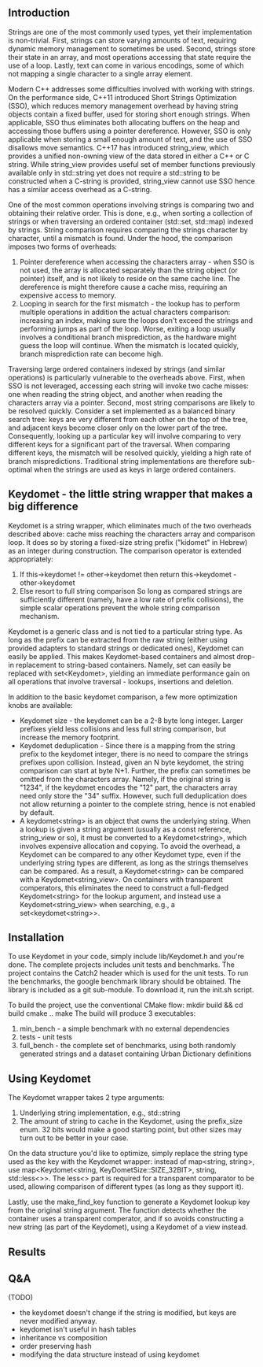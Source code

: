 ## Introduction ##

Strings are one of the most commonly used types, yet their implementation is non-trivial. First, strings can store varying amounts of text, requiring dynamic memory management to sometimes be used. Second, strings store their state in an array, and most operations accessing that state require the use of a loop. Lastly, text can come in various encodings, some of which not mapping a single character to a single array element.

Modern C++ addresses some difficulties involved with working with strings. On the performance side, C++11 introduced Short Strings Optimization (SSO), which reduces memory management overhead by having string objects contain a fixed buffer, used for storing short enough strings. When applicable, SSO thus eliminates both allocating buffers on the heap and accessing those buffers using a pointer dereference. However, SSO is only applicable when storing a small enough amount of text, and the use of SSO disallows move semantics. C++17 has introduced string_view, which provides a unified non-owning view of the data stored in either a C++ or C string. While string_view provides useful set of member functions previously available only in std::string yet does not require a std::string to be constructed when a C-string is provided, string_view cannot use SSO hence has a similar access overhead as a C-string.

One of the most common operations involving strings is comparing two and obtaining their relative order. This is done, e.g., when sorting a collection of strings or when traversing an ordered container (std::set, std::map) indexed by strings. String comparison requires comparing the strings character by character, until a mismatch is found. Under the hood, the comparison imposes two forms of overheads:
1. Pointer dereference when accessing the characters array - when SSO is not used, the array is allocated separately than the string object (or pointer) itself, and is not likely to reside on the same cache line. The dereference is might therefore cause a cache miss, requiring an expensive access to memory.
2. Looping in search for the first mismatch - the lookup has to perform multiple operations in addition the actual characters comparison: increasing an index, making sure the loops don't exceed the strings and performing jumps as part of the loop. Worse, exiting a loop usually involves a conditional branch misprediction, as the hardware might guess the loop will continue. When the mismatch is located quickly, branch misprediction rate can become high.

Traversing large ordered containers indexed by strings (and similar operations) is particularly vulnerable to the overheads above. First, when SSO is not leveraged, accessing each string will invoke two cache misses: one when reading the string object, and another when reading the characters array via a pointer. Second, most string comparisons are likely to be resolved quickly. Consider a set implemented as a balanced binary search tree: keys are very different from each other on the top of the tree, and adjacent keys become closer only on the lower part of the tree. Consequently, looking up a particular key will involve comparing to very different keys for a significant part of the traversal. When comparing different keys, the mismatch will be resolved quickly, yielding a high rate of branch mispredictions. Traditional string implementations are therefore sub-optimal when the strings are used as keys in large ordered containers.

## Keydomet - the little string wrapper that makes a big difference ##

Keydomet is a string wrapper, which eliminates much of the two overheads described above: cache miss reaching the characters array and comparison loop. It does so by storing a fixed-size string prefix ("kidomet" in Hebrew) as an integer during construction. The comparison operator is extended appropriately:
1. If this->keydomet != other->keydomet then return this->keydomet - other->keydomet
2. Else resort to full string comparison
So long as compared strings are sufficiently different (namely, have a low rate of prefix collisions), the simple scalar operations prevent the whole string comparison mechanism.

Keydomet is a generic class and is not tied to a particular string type. As long as the prefix can be extracted from the raw string (either using provided adapters to standard strings or dedicated ones), Keydomet can easily be applied. This makes Keydomet-based containers and almost drop-in replacement to string-based containers. Namely, set<string> can easily be replaced with set<Keydomet<string>>, yielding an immediate performance gain on all operations that involve traversal - lookups, insertions and deletion.

In addition to the basic keydomet comparison, a few more optimization knobs are available:
* Keydomet size - the keydomet can be a 2-8 byte long integer. Larger prefixes yield less collisions and less full string comparison, but increase the memory footprint.
* Keydomet deduplication - Since there is a mapping from the string prefix to the keydomet integer, there is no need to compare the strings prefixes upon collision. Instead, given an N byte keydomet, the string comparison can start at byte N+1. Further, the prefix can sometimes be omitted from the characters array. Namely, if the original string is "1234", if the keydomet encodes the "12" part, the characters array need only store the "34" suffix. However, such full deduplication does not allow returning a pointer to the complete string, hence is not enabled by default.
* A keydomet\<string\> is an object that owns the underlying string. When a lookup is given a string argument (usually as a const reference, string_view or so), it must be converted to a Keydomet\<string\>, which involves expensive allocation and copying. To avoid the overhead, a Keydomet can be compared to any other Keydomet type, even if the underlying string types are different, as long as the strings themselves can be compared. As a result, a Keydomet\<string\> can be compared with a Keydomet\<string_view\>. On containers with transparent comperators, this eliminates the need to construct a full-fledged Keydomet\<string\> for the lookup argument, and instead use a Keydomet\<string_view\> when searching, e.g., a set\<keydomet\<string\>\>.

## Installation ##

To use Keydomet in your code, simply include lib/Keydomet.h and you're done. The complete projects includes unit tests and benchmarks. The project contains the Catch2 header which is used for the unit tests. To run the benchmarks, the google benchmark library should be obtained. The library is included as a git sub-module. To download it, run the init.sh script.

To build the project, use the conventional CMake flow:
mkdir build && cd build
cmake ..
make
The build will produce 3 executables:
1. min_bench - a simple benchmark with no external dependencies
2. tests - unit tests
3. full_bench - the complete set of benchmarks, using both randomly generated strings and a dataset containing Urban Dictionary definitions

## Using Keydomet ##

The Keydomet wrapper takes 2 type arguments:
1. Underlying string implementation, e.g., std::string
2. The amount of string to cache in the Keydomet, using the prefix_size enum. 32 bits would make a good starting point, but other sizes may turn out to be better in your case.

On the data structure you'd like to optimize, simply replace the string type used as the key with the Keydomet wrapper: instead of map\<string, string\>, use map\<Keydomet\<string, KeyDometSize::SIZE_32BIT\>, string\, std::less\<\>\>. The less\<\> part is required for a transparent comparator to be used, allowing comparison of different types (as long as they support it).

Lastly, use the make_find_key function to generate a Keydomet lookup key from the original string argument. The function detects whether the container uses a transparent comperator, and if so avoids constructing a new string (as part of the Keydomet), using a Keydomet of a view instead.

## Results ##

## Q&A ##
(TODO)
* the keydomet doesn't change if the string is modified, but keys are never modified anyway.
* keydomet isn't useful in hash tables
* inheritance vs composition
* order preserving hash
* modifying the data structure instead of using keydomet